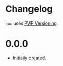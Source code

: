 # Changelog

`aoc` uses [PVP Versioning][1].


0.0.0
=====

* Initially created.

[1]: https://pvp.haskell.org